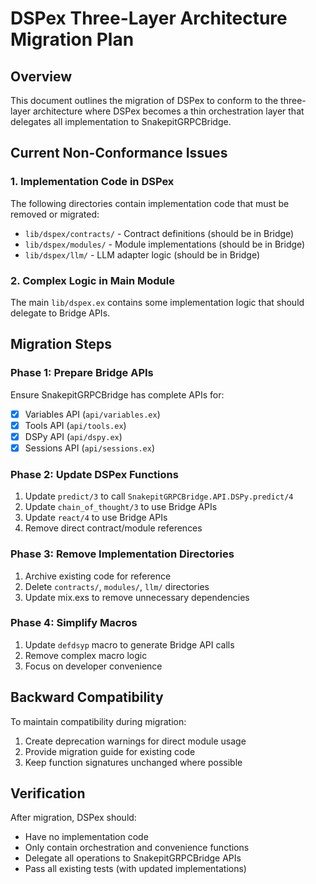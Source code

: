 # DSPex Three-Layer Architecture Migration Plan

## Overview
This document outlines the migration of DSPex to conform to the three-layer architecture where DSPex becomes a thin orchestration layer that delegates all implementation to SnakepitGRPCBridge.

## Current Non-Conformance Issues

### 1. Implementation Code in DSPex
The following directories contain implementation code that must be removed or migrated:
- `lib/dspex/contracts/` - Contract definitions (should be in Bridge)
- `lib/dspex/modules/` - Module implementations (should be in Bridge)  
- `lib/dspex/llm/` - LLM adapter logic (should be in Bridge)

### 2. Complex Logic in Main Module
The main `lib/dspex.ex` contains some implementation logic that should delegate to Bridge APIs.

## Migration Steps

### Phase 1: Prepare Bridge APIs
Ensure SnakepitGRPCBridge has complete APIs for:
- [x] Variables API (`api/variables.ex`)
- [x] Tools API (`api/tools.ex`)
- [x] DSPy API (`api/dspy.ex`)
- [x] Sessions API (`api/sessions.ex`)

### Phase 2: Update DSPex Functions
1. Update `predict/3` to call `SnakepitGRPCBridge.API.DSPy.predict/4`
2. Update `chain_of_thought/3` to use Bridge APIs
3. Update `react/4` to use Bridge APIs
4. Remove direct contract/module references

### Phase 3: Remove Implementation Directories
1. Archive existing code for reference
2. Delete `contracts/`, `modules/`, `llm/` directories
3. Update mix.exs to remove unnecessary dependencies

### Phase 4: Simplify Macros
1. Update `defdsyp` macro to generate Bridge API calls
2. Remove complex macro logic
3. Focus on developer convenience

## Backward Compatibility
To maintain compatibility during migration:
1. Create deprecation warnings for direct module usage
2. Provide migration guide for existing code
3. Keep function signatures unchanged where possible

## Verification
After migration, DSPex should:
- Have no implementation code
- Only contain orchestration and convenience functions
- Delegate all operations to SnakepitGRPCBridge APIs
- Pass all existing tests (with updated implementations)